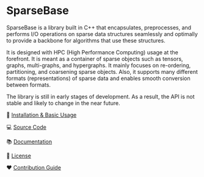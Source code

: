 # SparseBase

SparseBase is a library built in C++ that encapsulates, preprocesses, and performs I/O operations on sparse data structures seamlessly and optimally to provide a backbone for algorithms that use these structures.

It is designed with HPC (High Performance Computing) usage at the forefront. It is meant as a container of sparse objects such as tensors, graphs, multi-graphs, and hypergraphs. It mainly focuses on re-ordering, partitioning, and coarsening sparse objects. Also, it supports many different formats (representations) of sparse data and enables smooth conversion between formats.

The library is still in early stages of development. As a result, the API is not stable and likely to change in the near future.

:rocket: [Installation & Basic Usage](https://sparcityeu.github.io/sparsebase/pages/getting_started/index.html)

:computer: [Source Code](https://github.com/sparcityeu/sparsebase)

:books: [Documentation](https://sparcityeu.github.io/sparsebase/)

:scroll: [License](https://sparcityeu.github.io/sparsebase/pages/license.html)

:heart: [Contribution Guide](https://sparcityeu.github.io/sparsebase/pages/contributing/index.html)
